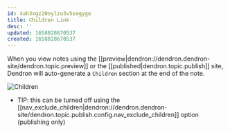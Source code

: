 ```yaml
---
id: 4ah3xgz20oylzu3v5segyge
title: Children Link
desc: ''
updated: 1658828670537
created: 1658828670537
---
```


When you view notes using the [[preview|dendron://dendron.dendron-site/dendron.topic.preview]] or the [[published|dendron.topic.publish]] site, Dendron will auto-generate a `Children` section at the end of the note.

![Children](https://foundation-prod-assetspublic53c57cce-8cpvgjldwysl.s3-us-west-2.amazonaws.com/assets/images/Quickstart_-_Dendron.jpg)

-   TIP: this can be turned off using the [[nav_exclude_children|dendron://dendron.dendron-site/dendron.topic.publish.config.nav_exclude_children]] option (publishing only)